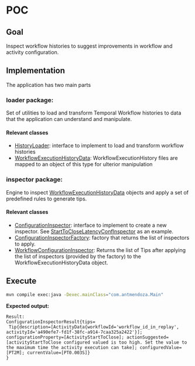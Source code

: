# POC

## Goal
Inspect workflow histories to suggest improvements in workflow and activity configuration. 


## Implementation
The application has two main parts

### loader package: 
Set of utilities to load and transform Temporal Workflow histories to data that the application can understand and 
manipulate.

#### Relevant classes
  - [HistoryLoader](./src/main/java/com/antmendoza/loader/HistoryLoader.java): interface to implement to load and transform workflow histories
  - [WorkflowExecutionHistoryData](./src/main/java/com/antmendoza/loader/WorkflowExecutionHistoryData.java): 
WorkflowExecutionHistory files are mapped to an object of this type for ulterior manipulation

### inspector package: 
Engine to inspect [WorkflowExecutionHistoryData](./src/main/java/com/antmendoza/loader/WorkflowExecutionHistoryData.java) 
objects and apply a set of predefined rules to generate tips.

#### Relevant classes
  - [ConfigurationInspector](./src/main/java/com/antmendoza/inspector/ConfigurationInspector.java): interface to implement to create a new inspector. 
See [StartToCloseLatencyConfInspector](./src/main/java/com/antmendoza/StartToCloseLatencyConfInspector.java) as an example.
  - [ConfigurationInspectorFactory](./src/main/java/com/antmendoza/inspector/ConfigurationInspectorFactory.java): factory that returns the list of inspectors to apply.
  - [WorkflowConfigurationInspector](./src/main/java/com/antmendoza/inspector/WorkflowConfigurationInspector.java): Returns the list of Tips 
after applying the list of inspectors (provided by the factory) to the WorkflowExecutionHistoryData object.


## Execute

```bash
mvn compile exec:java -Dexec.mainClass="com.antmendoza.Main"
``` 

**Expected output:** 

```
Result:
ConfigurationInspectorResult{tips=
 Tip{description=[ActivityData{workflowId='workflow_id_in_replay', activityId='a490efe7-fd1f-38fc-a914-7caa325a2422'}]; configurationProperty=[ActivityStartToClose]; actionSuggested=[activityStartToClose configured valued is too high. Set the value to the maximum time the activity execution can take]; configuredValue=[PT2M]; currentValue=[PT0.003S]}
}

```


